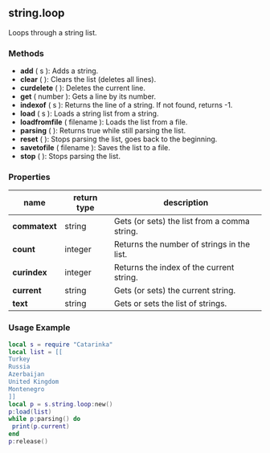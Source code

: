 ## string.loop

Loops through a string list.

### Methods

* **add** ( s ): Adds a string.
* **clear** ( ): Clears the list (deletes all lines).
* **curdelete** ( ): Deletes the current line.
* **get** ( number ): Gets a line by its number.
* **indexof** ( s ): Returns the line of a string. If not found, returns -1.
* **load** ( s ): Loads a string list from a string.
* **loadfromfile** ( filename ): Loads the list from a file.
* **parsing** ( ): Returns true while still parsing the list.
* **reset** ( ): Stops parsing the list, goes back to the beginning.
* **savetofile** ( filename ): Saves the list to a file.
* **stop** ( ): Stops parsing the list.

### Properties

name | return type | description
--- | --- | ---
**commatext** | string | Gets (or sets) the list from a comma string.
**count** | integer | Returns the number of strings in the list.
**curindex** | integer | Returns the index of the current string.
**current** | string | Gets (or sets) the current string.
**text** | string | Gets or sets the list of strings.

### Usage Example

```lua
local s = require "Catarinka"
local list = [[
Turkey
Russia
Azerbaijan
United Kingdom
Montenegro
]]
local p = s.string.loop:new()
p:load(list)
while p:parsing() do
 print(p.current)
end
p:release()
```